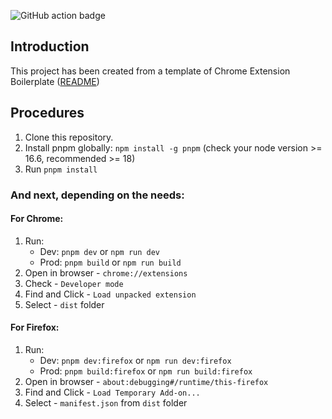 ![GitHub action badge](https://github.com/Smartesting/gravity-data-collector-chrome-extension/actions/workflows/build-zip.yml/badge.svg)


## Introduction

This project has been created from a template of Chrome Extension Boilerplate ([README](https://github.com/Jonghakseo/chrome-extension-boilerplate-react-vite#readme))


## Procedures

1. Clone this repository.
2. Install pnpm globally: `npm install -g pnpm` (check your node version >= 16.6, recommended >= 18)
3. Run `pnpm install`

### And next, depending on the needs:

#### For Chrome:

1. Run:
    - Dev: `pnpm dev` or `npm run dev`
    - Prod: `pnpm build` or `npm run build`
2. Open in browser - `chrome://extensions`
3. Check - `Developer mode`
4. Find and Click - `Load unpacked extension`
5. Select - `dist` folder

#### For Firefox:

1. Run:
    - Dev: `pnpm dev:firefox` or `npm run dev:firefox`
    - Prod: `pnpm build:firefox` or `npm run build:firefox`
2. Open in browser - `about:debugging#/runtime/this-firefox`
3. Find and Click - `Load Temporary Add-on...`
4. Select - `manifest.json` from `dist` folder

